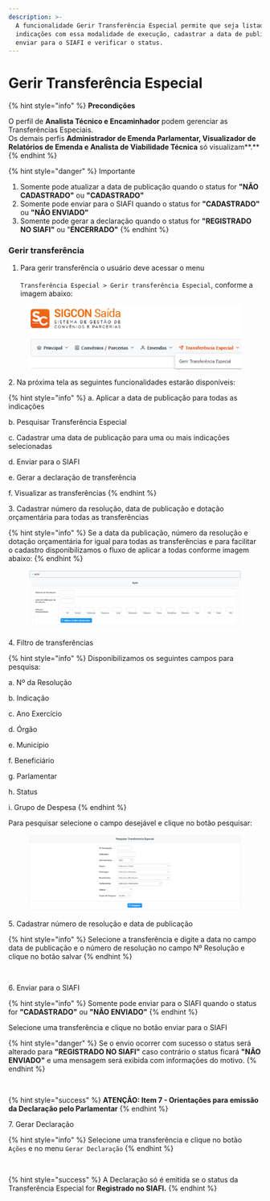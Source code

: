 ```yaml
---
description: >-
  A funcionalidade Gerir Transferência Especial permite que seja listadas as
  indicações com essa modalidade de execução, cadastrar a data de publicação, 
  enviar para o SIAFI e verificar o status.
---
```


# Gerir Transferência Especial

{% hint style="info" %}
**Precondições**

O perfil de **Analista Técnico e Encaminhador** podem gerenciar as Transferências Especiais.\
Os demais perfis **Administrador de Emenda Parlamentar, Visualizador de Relatórios de Emenda e Analista de Viabilidade Técnica** só visualizam**.**
{% endhint %}

{% hint style="danger" %}
Importante

1. Somente pode atualizar a data de publicação quando o status for **"NÃO CADASTRADO"** ou **"CADASTRADO"**
2. Somente pode enviar para o SIAFI quando o status for **"CADASTRADO"** ou **"NÃO ENVIADO"**
3. Somente pode gerar a declaração quando o status for **"REGISTRADO NO SIAFI"** ou "**ENCERRADO"**
{% endhint %}

### Gerir transferência

1. Para gerir transferência o usuário deve acessar o menu\
   \
   `Transferência Especial > Gerir transferência Especial`, conforme a imagem abaixo:

<figure><img src="../../.gitbook/assets/image (8) (1).png" alt=""><figcaption></figcaption></figure>

&#x20;    2\.  Na próxima tela as seguintes funcionalidades estarão disponíveis:

{% hint style="info" %}
a. Aplicar a data de publicação para todas as indicações&#x20;

b. Pesquisar Transferência Especial

c. Cadastrar uma data de publicação para uma ou mais indicações selecionadas

d. Enviar para o SIAFI

e. Gerar a declaração de transferência

f. Visualizar as transferências
{% endhint %}

3\. Cadastrar número da resolução, data de publicação e dotação orçamentária para todas as transferências

{% hint style="info" %}
Se a data da publicação, número da resolução e dotação orçamentária for igual para todas as transferências e para facilitar o cadastro disponibilizamos o fluxo de aplicar a todas conforme imagem abaixo:
{% endhint %}

<figure><img src="../../.gitbook/assets/image (9) (1).png" alt=""><figcaption></figcaption></figure>

4\. Filtro de transferências

{% hint style="info" %}
Disponibilizamos os seguintes campos para pesquisa:

a. Nº da Resolução&#x20;

b. Indicação&#x20;

c. Ano Exercício&#x20;

d. Órgão&#x20;

e. Município&#x20;

f. Beneficiário&#x20;

g. Parlamentar&#x20;

h. Status&#x20;

i. Grupo de Despesa
{% endhint %}

Para pesquisar selecione o campo desejável e clique no botão pesquisar:

<figure><img src="../../.gitbook/assets/image (10) (1).png" alt=""><figcaption></figcaption></figure>

5\.  Cadastrar número de resolução e data de publicação

{% hint style="info" %}
Selecione a transferência e digite a data no campo data de publicação e o número de resolução no campo Nº Resolução e clique no botão salvar
{% endhint %}

<figure><img src="../../.gitbook/assets/Gerir transferência especial 1.png" alt=""><figcaption></figcaption></figure>

6\.  Enviar para o SIAFI

{% hint style="info" %}
Somente pode enviar para o SIAFI quando o status for **"CADASTRADO"** ou **"NÃO ENVIADO"**
{% endhint %}

Selecione uma transferência e clique no botão enviar para o SIAFI

{% hint style="danger" %}
Se o envio ocorrer com sucesso o status será alterado para **"REGISTRADO NO SIAFI"** caso contrário o status ficará  **"NÃO ENVIADO"** e uma mensagem será exibida com informações do motivo.
{% endhint %}

<figure><img src="../../.gitbook/assets/Gerir transferência especial 2.png" alt=""><figcaption></figcaption></figure>

{% hint style="success" %}
**ATENÇÃO: Item 7 - Orientações para emissão da Declaração pelo Parlamentar**
{% endhint %}

7\.  Gerar Declaração

{% hint style="info" %}
Selecione uma transferência e clique no botão `Ações` e no menu `Gerar Declaração`
{% endhint %}

<figure><img src="../../.gitbook/assets/Gerir transferência especial 3.png" alt=""><figcaption></figcaption></figure>

{% hint style="success" %}
A Declaração só é emitida se o status da Transferência Especial for **Registrado no SIAFI.**
{% endhint %}
